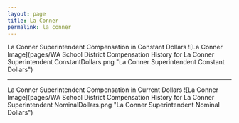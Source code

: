 ```yaml
---
layout: page
title: La Conner
permalink: la conner
---
```



La Conner Superintendent Compensation in Constant Dollars
![La Conner Image](pages/WA School District Compensation History for La Conner Superintendent ConstantDollars.png "La Conner Superintendent Constant Dollars")
___

La Conner Superintendent Compensation in Current Dollars
![La Conner Image](pages/WA School District Compensation History for La Conner Superintendent NominalDollars.png "La Conner Superintendent Nominal Dollars")